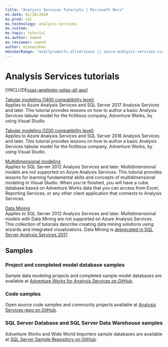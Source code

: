 ```yaml
---
title: "Analysis Services Tutorials | Microsoft Docs"
ms.date: 01/28/2020
ms.prod: sql
ms.technology: analysis-services
ms.custom:
ms.topic: tutorial
ms.author: owend
ms.reviewer: owend
author: minewiskan
monikerRange: "asallproducts-allversions || azure-analysis-services-current || >= sql-analysis-services-2016"
---
```

# Analysis Services tutorials

[!INCLUDE[ssas-appliesto-sqlas-all-aas](../includes/ssas-appliesto-sqlas-all-aas.md)]

[Tabular modeling (1400 compatibility level)](tutorial-tabular-1400/as-adventure-works-tutorial.md)   
Applies to Azure Analysis Services and SQL Server 2017 Analysis Services and later. This tutorial provides lessons on how to author a basic Analysis Services tabular model for the fictitious company, Adventure Works, by using Visual Studio. 

[Tabular modeling (1200 compatibility level)](tutorial-tabular-1200/tabular-modeling-adventure-works-tutorial.md)  
Applies to Azure Analysis Services and SQL Server 2016 Analysis Services and later. This tutorial provides lessons on how to author a basic Analysis Services tabular model for the fictitious company, Adventure Works, by using Visual Studio.  
  
[Multidimensional modeling](multidimensional-tutorial/multidimensional-modeling-adventure-works-tutorial.md)  
Applies to SQL Server 2012 Analysis Services and later. Multidimensional models are not supported on Azure Analysis Services. This tutorial provides lessons for learning fundamental skills and concepts of multidimensional modeling in Visual Studio. When you're finished, you will have a cube database based on Adventure Works data that you can access from Excel, Reporting Services, or any other client application that connects to Analysis Services.  
  
[Data Mining](../analysis-services/data-mining/data-mining-tutorials-analysis-services.md)  
Applies to SQL Server 2012 Analysis Services and later. Multidimensional models with Data Mining are not supported on Azure Analysis Services. This collection of tutorials describe creating data mining solutions using wizards and integrated visualizations. Data Mining is [deprecated in SQL Server Analysis Services 2017](analysis-services-backward-compatibility.md#sql-server-2017).
  
## Samples 

### Project and completed model database samples

Sample data modeling projects and completed sample model databases are available at [Adventure Works for Analysis Services on GitHub](https://github.com/Microsoft/sql-server-samples/releases/tag/adventureworks-analysis-services).

### Code samples

Open source code samples and community projects available at [Analysis Services repo on GitHub](https://github.com/Microsoft/Analysis-Services).

### SQL Server Database and SQL Server Data Warehouse samples  

Adventure Works and Wide World Importers sample databases are available at [SQL Server Sample Repository on GitHub](https://github.com/Microsoft/sql-server-samples).
  
  
  
